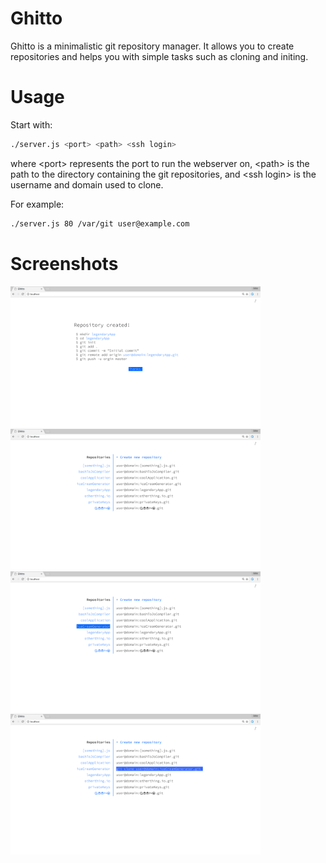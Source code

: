 # Ghitto
Ghitto is a minimalistic git repository manager. It allows you to create repositories and helps you with simple tasks such as cloning and initing.

# Usage
Start with:
```sh
./server.js <port> <path> <ssh login>
```
where \<port\> represents the port to run the webserver on, \<path\> is the path to the directory containing the git repositories, and \<ssh login\> is the username and domain used to clone.

For example:
```sh
./server.js 80 /var/git user@example.com
```

# Screenshots
<img src="./screenshots/repoCreated.png" width="400" />
<img src="./screenshots/overview.png" width="400" />
<img src="./screenshots/hover.png" width="400" />
<img src="./screenshots/click.png" width="400" />

